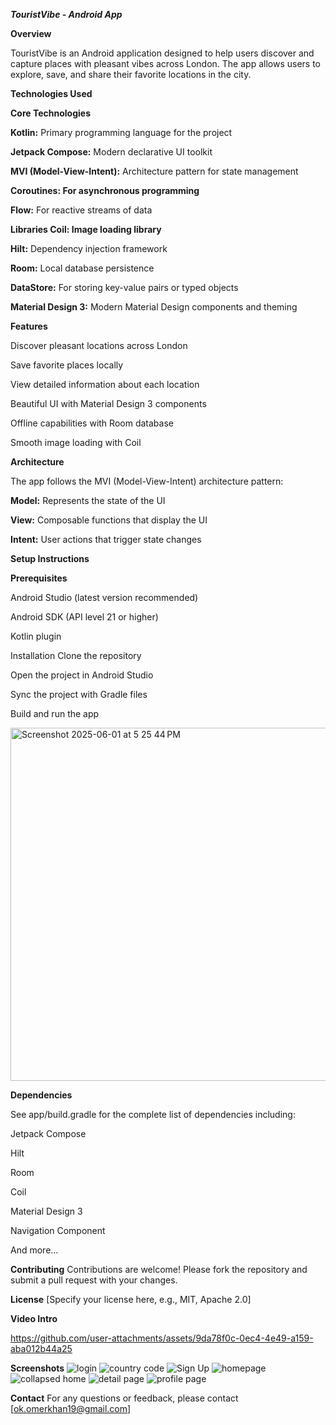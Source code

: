 ***TouristVibe - Android App***

**Overview**

TouristVibe is an Android application designed to help users discover and capture places with pleasant vibes across London. The app allows users to explore, save, and share their favorite locations in the city.

**Technologies Used**

**Core Technologies**

**Kotlin:** Primary programming language for the project

**Jetpack Compose:** Modern declarative UI toolkit

**MVI (Model-View-Intent):** Architecture pattern for state management

**Coroutines: For asynchronous programming**

**Flow:** For reactive streams of data

**Libraries
Coil: Image loading library**

**Hilt:** Dependency injection framework

**Room:** Local database persistence

**DataStore:** For storing key-value pairs or typed objects

**Material Design 3:** Modern Material Design components and theming

**Features**

Discover pleasant locations across London

Save favorite places locally

View detailed information about each location

Beautiful UI with Material Design 3 components

Offline capabilities with Room database

Smooth image loading with Coil

**Architecture**

The app follows the MVI (Model-View-Intent) architecture pattern:

**Model:** Represents the state of the UI

**View:** Composable functions that display the UI

**Intent:** User actions that trigger state changes

**Setup Instructions**

**Prerequisites**

Android Studio (latest version recommended)

Android SDK (API level 21 or higher)

Kotlin plugin

Installation
Clone the repository

Open the project in Android Studio

Sync the project with Gradle files

Build and run the app

<img width="565" alt="Screenshot 2025-06-01 at 5 25 44 PM" src="https://github.com/user-attachments/assets/aa504307-a7e0-455f-bb7c-9bf7271e5b2b" />



**Dependencies**

See app/build.gradle for the complete list of dependencies including:

Jetpack Compose

Hilt

Room

Coil

Material Design 3

Navigation Component

And more...

**Contributing**
Contributions are welcome! Please fork the repository and submit a pull request with your changes.

**License**
[Specify your license here, e.g., MIT, Apache 2.0]

**Video Intro**



https://github.com/user-attachments/assets/9da78f0c-0ec4-4e49-a159-aba012b44a25



**Screenshots**
![login](https://github.com/user-attachments/assets/7219807e-e87f-4400-b1d7-42615a8d5e32)
![country code](https://github.com/user-attachments/assets/725fc5ae-4f76-4a62-b382-58e3cf0e2077)
![Sign Up](https://github.com/user-attachments/assets/8e4e3a27-86ab-4459-97b1-fc3fe1152aee)
![homepage](https://github.com/user-attachments/assets/1d0403f0-0d33-4ed5-afe1-7b20bfc5eecb)
![collapsed home](https://github.com/user-attachments/assets/639ca397-9e24-4b6e-b722-3248b917f7d4)
![detail page ](https://github.com/user-attachments/assets/d3848b8f-bdf8-4ff1-9264-3defb0443dcb)
![profile page ](https://github.com/user-attachments/assets/f2e5db6a-6855-4fd5-aac1-a732ace34f2c)



**Contact**
For any questions or feedback, please contact [ok.omerkhan19@gmail.com]
